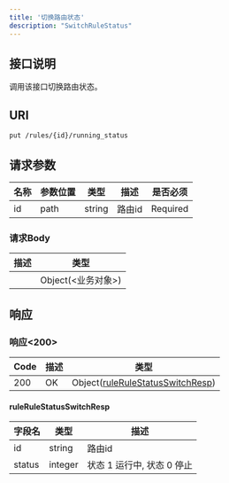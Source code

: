 ```yaml
---
title: '切换路由状态'
description: "SwitchRuleStatus"
---
```

## 接口说明
调用该接口切换路由状态。

## URI

```
put /rules/{id}/running_status
```

## 请求参数

| 名称 | 参数位置 | 类型 | 描述 |  是否必须 |
| ---- | ---------- | ----------- | ----------- | ----------- |    
| id | path | string | 路由id |  Required | 

### 请求Body 
| 描述 | 类型 |
| ----------- | ------ |
|  | Object(<业务对象>) |

## 响应


### 响应<200>
| Code | 描述 | 类型 |
| ---- | ----------- | ------ | 
| 200 | OK | Object([ruleRuleStatusSwitchResp](#ruleRuleStatusSwitchResp)) |

#### ruleRuleStatusSwitchResp

| 字段名 | 类型 | 描述 |
| ---- | ---- | ----------- | 
| id | string | 路由id | 
| status | integer | 状态 1 运行中, 状态 0 停止 |







